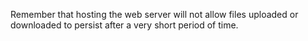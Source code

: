 Remember that hosting the web server will not allow files uploaded or downloaded to persist after a very short period of time.